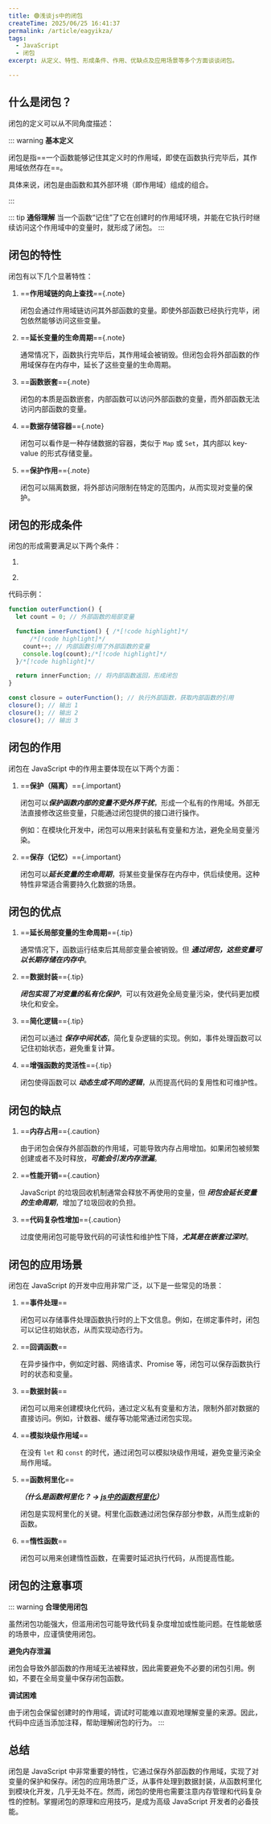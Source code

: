 ```yaml
---
title: 🟢浅谈js中的闭包
createTime: 2025/06/25 16:41:37
permalink: /article/eagyikza/
tags:
  - JavaScript
  - 闭包
excerpt: 从定义、特性、形成条件、作用、优缺点及应用场景等多个方面谈谈闭包。

---
```

## 什么是闭包？

闭包的定义可以从不同角度描述：

::: warning **基本定义**  

闭包是指==一个函数能够记住其定义时的作用域，即使在函数执行完毕后，其作用域依然存在==。

具体来说，闭包是由函数和其外部环境（即作用域）组成的组合。

:::

::: tip **通俗理解**
   当一个函数“记住”了它在创建时的作用域环境，并能在它执行时继续访问这个作用域中的变量时，就形成了闭包。
:::

## 闭包的特性

闭包有以下几个显著特性：

1. ==**作用域链的向上查找**=={.note}  

   闭包会通过作用域链访问其外部函数的变量。即使外部函数已经执行完毕，闭包依然能够访问这些变量。

2. ==**延长变量的生命周期**=={.note}

   通常情况下，函数执行完毕后，其作用域会被销毁。但闭包会将外部函数的作用域保存在内存中，延长了这些变量的生命周期。

3. ==**函数嵌套**=={.note}  

   闭包的本质是函数嵌套，内部函数可以访问外部函数的变量，而外部函数无法访问内部函数的变量。

4. ==**数据存储容器**=={.note}

   闭包可以看作是一种存储数据的容器，类似于 `Map` 或 `Set`，其内部以 key-value 的形式存储变量。

5. ==**保护作用**=={.note}  

   闭包可以隔离数据，将外部访问限制在特定的范围内，从而实现对变量的保护。


## 闭包的形成条件

闭包的形成需要满足以下两个条件：

1. **<Badge text="函数嵌套" type="warning"/>**

2. **<Badge text="内部函数引用外部函数的变量" type="tip"/>**

代码示例：

```ts
function outerFunction() {
  let count = 0; // 外部函数的局部变量

  function innerFunction() { /*[!code highlight]*/
      /*[!code highlight]*/
    count++; // 内部函数引用了外部函数的变量
    console.log(count);/*[!code highlight]*/
  }/*[!code highlight]*/

  return innerFunction; // 将内部函数返回，形成闭包
}

const closure = outerFunction(); // 执行外部函数，获取内部函数的引用
closure(); // 输出 1
closure(); // 输出 2
closure(); // 输出 3
```

## 闭包的作用

闭包在 JavaScript 中的作用主要体现在以下两个方面：

1. ==**保护（隔离）**=={.important}

   闭包可以***保护函数内部的变量不受外界干扰***，形成一个私有的作用域。外部无法直接修改这些变量，只能通过闭包提供的接口进行操作。 

   例如：在模块化开发中，闭包可以用来封装私有变量和方法，避免全局变量污染。

2. ==**保存（记忆）**=={.important} 

   闭包可以***延长变量的生命周期***，将某些变量保存在内存中，供后续使用。这种特性非常适合需要持久化数据的场景。


## 闭包的优点

1. ==**延长局部变量的生命周期**=={.tip}

   通常情况下，函数运行结束后其局部变量会被销毁。但 **_通过闭包，这些变量可以长期存储在内存中_**。

2. ==**数据封装**=={.tip}  

   **_闭包实现了对变量的私有化保护_**，可以有效避免全局变量污染，使代码更加模块化和安全。

3. ==**简化逻辑**=={.tip}  

   闭包可以通过 **_保存中间状态_**，简化复杂逻辑的实现。例如，事件处理函数可以记住初始状态，避免重复计算。

4. ==**增强函数的灵活性**=={.tip}  

   闭包使得函数可以 **_动态生成不同的逻辑_**，从而提高代码的复用性和可维护性。

## 闭包的缺点

1. ==**内存占用**=={.caution}  

   由于闭包会保存外部函数的作用域，可能导致内存占用增加。如果闭包被频繁创建或者不及时释放，**_可能会引发内存泄漏_**。

2. ==**性能开销**=={.caution} 

   JavaScript 的垃圾回收机制通常会释放不再使用的变量，但 **_闭包会延长变量的生命周期_**，增加了垃圾回收的负担。

3. ==**代码复杂性增加**=={.caution}  

   过度使用闭包可能导致代码的可读性和维护性下降，_**尤其是在嵌套过深时**_。


## 闭包的应用场景

闭包在 JavaScript 的开发中应用非常广泛，以下是一些常见的场景：

1. ==**事件处理**==  

   闭包可以存储事件处理函数执行时的上下文信息。例如，在绑定事件时，闭包可以记住初始状态，从而实现动态行为。

2. ==**回调函数**==  

   在异步操作中，例如定时器、网络请求、Promise 等，闭包可以保存函数执行时的状态和变量。

3. ==**数据封装**== 

   闭包可以用来创建模块化代码，通过定义私有变量和方法，限制外部对数据的直接访问。例如，计数器、缓存等功能常通过闭包实现。

4. ==**模拟块级作用域**== 

   在没有 `let` 和 `const` 的时代，通过闭包可以模拟块级作用域，避免变量污染全局作用域。

5. ==**函数柯里化**==

   _**（什么是函数柯里化？ → [js中的函数柯里化](/JavaScript/js中的函数柯里化.md)）**_

   闭包是实现柯里化的关键。柯里化函数通过闭包保存部分参数，从而生成新的函数。

6. ==**惰性函数**==  

   闭包可以用来创建惰性函数，在需要时延迟执行代码，从而提高性能。

## 闭包的注意事项
::: warning
**合理使用闭包**  

   虽然闭包功能强大，但滥用闭包可能导致代码复杂度增加或性能问题。在性能敏感的场景中，应谨慎使用闭包。

**避免内存泄漏**

   闭包会导致外部函数的作用域无法被释放，因此需要避免不必要的闭包引用。例如，不要在全局变量中保存闭包函数。

**调试困难**  
 
   由于闭包会保留创建时的作用域，调试时可能难以直观地理解变量的来源。因此，代码中应适当添加注释，帮助理解闭包的行为。
:::

## 总结

闭包是 JavaScript 中非常重要的特性，它通过保存外部函数的作用域，实现了对变量的保护和保存。闭包的应用场景广泛，从事件处理到数据封装，从函数柯里化到模块化开发，几乎无处不在。然而，闭包的使用也需要注意内存管理和代码复杂性的控制。掌握闭包的原理和应用技巧，是成为高级 JavaScript 开发者的必备技能。